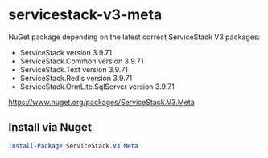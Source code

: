 # servicestack-v3-meta
NuGet package depending on the latest correct ServiceStack V3 packages:

* ServiceStack version 3.9.71
* ServiceStack.Common version 3.9.71
* ServiceStack.Text version 3.9.71
* ServiceStack.Redis version 3.9.71
* ServiceStack.OrmLite.SqlServer version 3.9.71

https://www.nuget.org/packages/ServiceStack.V3.Meta

## Install via Nuget

```powershell
Install-Package ServiceStack.V3.Meta
```
